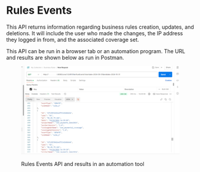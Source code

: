 # Rules Events

This API returns information regarding business rules creation, updates, and deletions. It will include the user who made the changes, the IP address they logged in from, and the associated coverage set.

This API can be run in a browser tab or an automation program.  The URL and results are shown below as run in Postman.

&#x20;&#x20;

<figure><img src="../../../../../.gitbook/assets/image (30) (1).png" alt=""><figcaption><p>Rules Events API and results in an automation tool</p></figcaption></figure>
